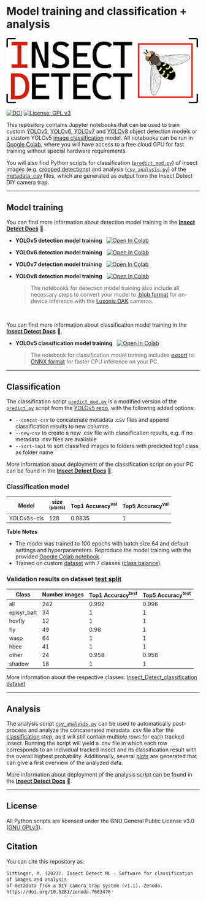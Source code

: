 # Model training and classification + analysis

<img src="https://raw.githubusercontent.com/maxsitt/insect-detect-docs/main/docs/assets/logo.png" width="500">

[![DOI](https://zenodo.org/badge/580963598.svg)](https://zenodo.org/badge/latestdoi/580963598)
[![License: GPL v3](https://img.shields.io/badge/License-GPLv3-blue.svg)](https://www.gnu.org/licenses/gpl-3.0)

This repository contains Jupyter notebooks that can be used to train custom
[YOLOv5](https://github.com/ultralytics/yolov5), [YOLOv6](https://github.com/meituan/YOLOv6),
[YOLOv7](https://github.com/WongKinYiu/yolov7) and [YOLOv8](https://github.com/ultralytics/ultralytics)
object detection models or a custom YOLOv5 [image classification](https://github.com/ultralytics/yolov5#classification)
model. All notebooks can be run in [Google Colab](https://colab.research.google.com/),
where you will have access to a free cloud GPU for fast training without special hardware requirements.

You will also find Python scripts for classification ([`predict_mod.py`](https://github.com/maxsitt/insect-detect-ml/blob/main/predict_mod.py))
of insect images (e.g. [cropped detections](https://maxsitt.github.io/insect-detect-docs/deployment/detection/#processing-pipeline))
and analysis ([`csv_analysis.py`](https://github.com/maxsitt/insect-detect-ml/blob/main/csv_analysis.py))
of the [metadata .csv](https://maxsitt.github.io/insect-detect-docs/deployment/detection/#metadata-csv)
files, which are generated as output from the Insect Detect DIY camera trap.

---

## Model training

You can find more information about detection model training
in the [**Insect Detect Docs**](https://maxsitt.github.io/insect-detect-docs/modeltraining/train_detection/) 📑.

- **YOLOv5 detection model training** &nbsp;
  [![Open In Colab](https://colab.research.google.com/assets/colab-badge.svg)](https://colab.research.google.com/github/maxsitt/insect-detect-ml/blob/main/notebooks/YOLOv5_detection_training_OAK_conversion.ipynb)
- **YOLOv6 detection model training** &nbsp;
  [![Open In Colab](https://colab.research.google.com/assets/colab-badge.svg)](https://colab.research.google.com/github/maxsitt/insect-detect-ml/blob/main/notebooks/YOLOv6_detection_training.ipynb)
- **YOLOv7 detection model training** &nbsp;
  [![Open In Colab](https://colab.research.google.com/assets/colab-badge.svg)](https://colab.research.google.com/github/maxsitt/insect-detect-ml/blob/main/notebooks/YOLOv7_detection_training.ipynb)
- **YOLOv8 detection model training** &nbsp;
  [![Open In Colab](https://colab.research.google.com/assets/colab-badge.svg)](https://colab.research.google.com/github/maxsitt/insect-detect-ml/blob/main/notebooks/YOLOv8_detection_training.ipynb)

  > The notebooks for detection model training also include all necessary steps to convert your model
    to [.blob format](https://docs.luxonis.com/en/latest/pages/model_conversion/) for on-device inference
    with the [Luxonis OAK](https://docs.luxonis.com/projects/hardware/en/latest/pages/BW1093.html) cameras.

&nbsp;

You can find more information about classification model training
in the [**Insect Detect Docs**](https://maxsitt.github.io/insect-detect-docs/modeltraining/train_classification/) 📑.

- **YOLOv5 classification model training** &nbsp;
  [![Open In Colab](https://colab.research.google.com/assets/colab-badge.svg)](https://colab.research.google.com/github/maxsitt/insect-detect-ml/blob/main/notebooks/YOLOv5_classification_training.ipynb)

  > The notebook for classification model training includes [export](https://github.com/ultralytics/yolov5/issues/251)
    to [ONNX format](https://onnx.ai/) for faster CPU inference on your PC.

---

## Classification

The classification script [`predict_mod.py`](https://github.com/maxsitt/insect-detect-ml/blob/main/predict_mod.py)
is a modified version of the [`predict.py`](https://github.com/ultralytics/yolov5/blob/master/classify/predict.py)
script from the [YOLOv5 repo](https://github.com/ultralytics/yolov5/tree/master/classify),
with the following added options:

- `--concat-csv` to concatenate metadata .csv files and append classification results to new columns
- `--new-csv` to create a new .csv file with classification results, e.g. if no metadata .csv files are available
- `--sort-top1` to sort classified images to folders with predicted top1 class as folder name

More information about deployment of the classification script on your PC can be found in the
[**Insect Detect Docs**](https://maxsitt.github.io/insect-detect-docs/deployment/classification/) 📑.

### Classification model

| Model<br><sup> | size<br><sup>(pixels) | Top1 Accuracy<sup>val<br> | Top5 Accuracy<sup>val<br> |
| -------------- | --------------------- | ------------------------- | ------------------------- |
| YOLOv5s-cls    | 128                   | 0.9835                    | 1                         |

**Table Notes**

- The model was trained to 100 epochs with batch size 64 and default settings and hyperparameters.
  Reproduce the model training with the provided
  [Google Colab notebook](https://colab.research.google.com/github/maxsitt/insect-detect-ml/blob/main/notebooks/YOLOv5_classification_training.ipynb).
- Trained on custom [dataset](https://universe.roboflow.com/maximilian-sittinger/insect_detect_classification/dataset/2)
  with 7 classes ([class balance](https://universe.roboflow.com/maximilian-sittinger/insect_detect_classification/health)).

### Validation results on dataset [test split](https://universe.roboflow.com/maximilian-sittinger/insect_detect_classification/browse?queryText=split%3Atest)

| Class       | Number images | Top1 Accuracy<sup>test<br> | Top5 Accuracy<sup>test<br> |
| ----------- | ------------- | -------------------------- | -------------------------- |
| all         | 242           | 0.992                      | 0.996                      |
| episyr_balt | 34            | 1                          | 1                          |
| hovfly      | 12            | 1                          | 1                          |
| fly         | 49            | 0.98                       | 1                          |
| wasp        | 64            | 1                          | 1                          |
| hbee        | 41            | 1                          | 1                          |
| other       | 24            | 0.958                      | 0.958                      |
| shadow      | 18            | 1                          | 1                          |

More information about the respective classes:
[Insect_Detect_classification dataset](https://universe.roboflow.com/maximilian-sittinger/insect_detect_classification)

---

## Analysis

The analysis script [`csv_analysis.py`](https://github.com/maxsitt/insect-detect-ml/blob/main/csv_analysis.py)
can be used to automatically post-process and analyze the concatenated metadata .csv
file after the [classification](https://maxsitt.github.io/insect-detect-docs/deployment/classification/)
step, as it will still contain multiple rows for each tracked insect.
Running the script will yield a .csv file in which each row corresponds to an
individual tracked insect and its classification result with the overall highest
probability. Additionally, several
[plots](https://maxsitt.github.io/insect-detect-docs/deployment/analysis/#overview-plots)
are generated that can give a first overview of the analyzed data.

More information about deployment of the analysis script can be found in the
[**Insect Detect Docs**](https://maxsitt.github.io/insect-detect-docs/deployment/analysis/) 📑.

---

## License

All Python scripts are licensed under the GNU General Public License v3.0
([GNU GPLv3](https://www.gnu.org/licenses/gpl-3.0)).

## Citation

You can cite this repository as:

```
Sittinger, M. (2023). Insect Detect ML - Software for classification of images and analysis
of metadata from a DIY camera trap system (v1.1). Zenodo. https://doi.org/10.5281/zenodo.7603476
```
